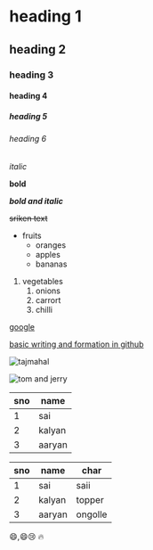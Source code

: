 # heading 1
## heading 2
### heading 3
#### heading 4
##### heading 5
###### heading 6

*italic*

**bold**

***bold and italic***

~~sriken text~~

* fruits
  * oranges
  * apples
  * bananas
 
1. vegetables
    1. onions
    2. carrort
    3. chilli


[google](https://www.google.com/)

[basic writing and formation  in github](https://docs.github.com/en/github/writing-on-github/getting-started-with-writing-and-formatting-on-github/basic-writing-and-formatting-syntax)



![tajmahal](https://th-thumbnailer.cdn-si-edu.com/NaExfGA1op64-UvPUjYE5ZqCefk=/fit-in/1600x0/filters:focal(1471x1061:1472x1062)/https://tf-cmsv2-smithsonianmag-media.s3.amazonaws.com/filer/b6/30/b630b48b-7344-4661-9264-186b70531bdc/istock-478831658.jpg)

![tom and jerry](https://i1.wp.com/media.premiumtimesng.com/wp-content/files/2020/04/Tom-and-Jerry-e1587475883217.jpg?resize=800%2C570&ssl=1)

sno | name
---- | ----
1 | sai
2 | kalyan
3 | aaryan


sno | name | char
---- | ---- | ----
1 | sai | saii
2 | kalyan | topper
3 | aaryan |  ongolle

:smile:,:smile::cry:
:fire:
